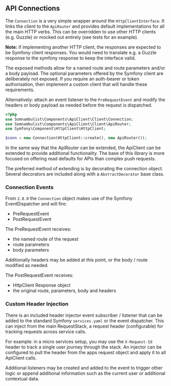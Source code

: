 
## API Connections

The `Connection` is a very simple wrapper around the `HttpClientInterface`. It links the client to
the `ApiRouter` and provides default implementations for all the main HTTP verbs. This can be
overridden to use other HTTP clients (e.g. Guzzle) or mocked out entirely (see tests for an
example).

__Note:__ if implementing another HTTP client, the responses are expected to be Symfony client
responses. You would need to translate e.g. a Guzzle response to the symfony response to keep
the interface valid.

The exposed methods allow for a named route and route parameters and/or a body payload. The
optional parameters offered by the Symfony client are deliberately not exposed. If you require
an auth-bearer or token authorisation, then implement a custom client that will handle these
requirements.

Alternatively: attach an event listener to the `PreRequestEvent` and modify the headers or
body payload as needed before the request is dispatched.

```php
<?php
use Somnambulist\Components\ApiClient\Client\Connection;
use Somnambulist\Components\ApiClient\Client\ApiRouter;
use Symfony\Component\HttpClient\HttpClient;

$conn = new Connection(HttpClient::create(), new ApiRouter());
```

In the same way that the ApiRouter can be extended, the ApiClient can be extended to provide
additional functionality. The base of this library is more focused on offering read defaults
for APIs than complex push requests.

The preferred method of extending is by decorating the connection object. Several decorators
are included along with a `AbstractDecorator` base class.

### Connection Events

From `2.0.0` the `Connection` object makes use of the Symfony EventDispatcher and will fire:

 * PreRequestEvent
 * PostRequestEvent
 
The PreRequestEvent receives:

 * the named route of the request
 * route parameters
 * body parameters
 
Additionally headers may be added at this point, or the body / route modified as needed.

The PostRequestEvent receives:

 * HttpClient Response object
 * the original route, parameters, body and headers

### Custom Header Injection

There is an included header injector event subscriber / listener that can be added to the
standard Symfony `services.yaml` or the event dispatcher. This can inject from the main
RequestStack, a request header (configurable) for tracking requests across service calls.

For example: in a micro services setup, you may use the `X-Request-Id` header to track a
single user journey through the stack. An injector can be configured to pull the header
from the apps request object and apply it to all ApiClient calls.

Additional listeners may be created and added to the event to trigger other logic or
append additional information such as the current user or additional contextual data.
